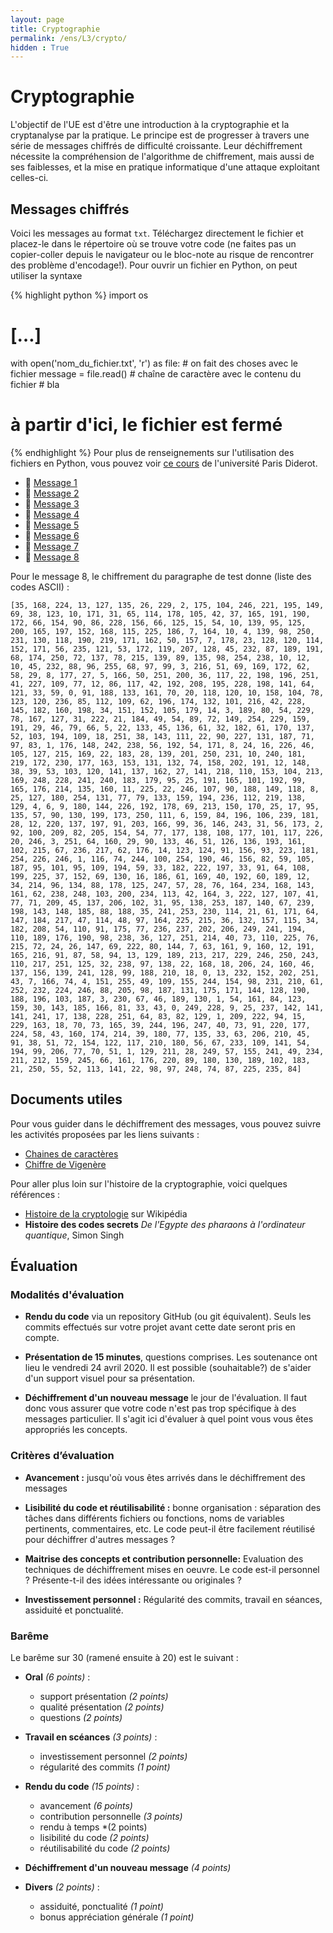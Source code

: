 ```yaml
---
layout: page
title: Cryptographie
permalink: /ens/L3/crypto/
hidden : True
---
```



# Cryptographie

L'objectif de l'UE est d'être une introduction à la cryptographie et la cryptanalyse par la pratique. Le principe est de progresser à travers une série de messages chiffrés de difficulté croissante. Leur déchiffrement nécessite la compréhension de l'algorithme de chiffrement, mais aussi de ses faiblesses, et la mise en pratique informatique d'une attaque exploitant celles-ci.

## Messages chiffrés

Voici les messages au format `txt`. Téléchargez directement le fichier et placez-le dans le répertoire où se trouve votre code (ne faites pas un copier-coller depuis le navigateur ou le bloc-note au risque de rencontrer des problème d'encodage!). Pour ouvrir un fichier en Python, on peut utiliser la syntaxe

{% highlight python %}
import os
# […]
with open('nom_du_fichier.txt', 'r') as file:
    # on fait des choses avec le fichier
    message = file.read() # chaîne de caractère avec le contenu du fichier
    # bla
# à partir d'ici, le fichier est fermé
{% endhighlight %}
Pour plus de renseignements sur l'utilisation des fichiers en Python, vous pouvez voir [ce cours](https://python.sdv.univ-paris-diderot.fr/07_fichiers/) de l'université Paris Diderot. 

* 📄 [Message 1](message1.txt)
* 📄 [Message 2](message2.txt)
* 📄 [Message 3](message3.txt)
* 📄 [Message 4](message4.txt)
* 📄 [Message 5](message5.txt)
* 📄 [Message 6](message6.txt)
* 📄 [Message 7](message7.txt)
* 📄 [Message 8](message8.txt)

Pour le message 8, le chiffrement du paragraphe de test donne (liste des codes ASCII) :

```
[35, 168, 224, 13, 127, 135, 26, 229, 2, 175, 104, 246, 221, 195, 149, 69, 38, 123, 10, 171, 31, 65, 114, 178, 105, 42, 37, 165, 191, 190, 172, 66, 154, 90, 86, 228, 156, 66, 125, 15, 54, 10, 139, 95, 125, 200, 165, 197, 152, 168, 115, 225, 186, 7, 164, 10, 4, 139, 98, 250, 231, 130, 118, 190, 219, 171, 162, 50, 157, 7, 178, 23, 128, 120, 114, 152, 171, 56, 235, 121, 53, 172, 119, 207, 128, 45, 232, 87, 189, 191, 68, 174, 250, 72, 137, 78, 215, 139, 89, 135, 98, 254, 238, 10, 12, 10, 45, 232, 88, 96, 255, 68, 97, 99, 3, 216, 51, 69, 169, 172, 62, 58, 29, 8, 177, 27, 5, 166, 50, 251, 200, 36, 117, 22, 198, 196, 251, 41, 227, 109, 77, 12, 86, 117, 42, 192, 208, 195, 228, 198, 141, 64, 121, 33, 59, 0, 91, 188, 133, 161, 70, 20, 118, 120, 10, 158, 104, 78, 123, 120, 236, 85, 112, 109, 62, 196, 174, 132, 101, 216, 42, 228, 145, 182, 160, 198, 34, 151, 152, 105, 179, 14, 3, 189, 80, 54, 229, 78, 167, 127, 31, 222, 21, 184, 49, 54, 89, 72, 149, 254, 229, 159, 191, 29, 46, 79, 66, 5, 22, 133, 45, 136, 61, 32, 182, 61, 170, 137, 52, 103, 194, 109, 18, 251, 38, 143, 111, 22, 90, 227, 131, 187, 71, 97, 83, 1, 176, 148, 242, 238, 56, 192, 54, 171, 8, 24, 16, 226, 46, 105, 127, 215, 169, 22, 183, 28, 139, 201, 250, 231, 10, 240, 181, 219, 172, 230, 177, 163, 153, 131, 132, 74, 158, 202, 191, 12, 148, 38, 39, 53, 103, 120, 141, 137, 162, 27, 141, 218, 110, 153, 104, 213, 169, 248, 228, 241, 240, 183, 179, 95, 25, 191, 165, 101, 192, 99, 165, 176, 214, 135, 160, 11, 225, 22, 246, 107, 90, 188, 149, 118, 8, 25, 127, 180, 254, 131, 77, 79, 133, 159, 194, 236, 112, 219, 138, 129, 4, 6, 9, 180, 144, 226, 192, 178, 69, 213, 150, 170, 25, 17, 95, 135, 57, 90, 130, 199, 173, 250, 111, 6, 159, 84, 196, 106, 239, 181, 28, 12, 220, 137, 197, 91, 203, 166, 99, 36, 146, 243, 31, 56, 173, 2, 92, 100, 209, 82, 205, 154, 54, 77, 177, 138, 108, 177, 101, 117, 226, 20, 246, 3, 251, 64, 160, 29, 90, 133, 46, 51, 126, 136, 193, 161, 102, 215, 67, 236, 217, 62, 176, 14, 123, 124, 91, 156, 93, 223, 181, 254, 226, 246, 1, 116, 74, 244, 100, 254, 190, 46, 156, 82, 59, 105, 187, 95, 101, 95, 109, 194, 59, 33, 182, 222, 197, 33, 91, 64, 108, 199, 225, 37, 152, 69, 130, 16, 186, 61, 169, 40, 192, 60, 189, 12, 34, 214, 96, 134, 88, 178, 125, 247, 57, 28, 76, 164, 234, 168, 143, 161, 62, 238, 248, 103, 200, 234, 113, 42, 164, 3, 222, 127, 107, 41, 77, 71, 209, 45, 137, 206, 102, 31, 95, 138, 253, 187, 140, 67, 239, 198, 143, 148, 185, 88, 188, 35, 241, 253, 230, 114, 21, 61, 171, 64, 147, 184, 217, 47, 114, 48, 97, 164, 225, 215, 36, 132, 157, 115, 34, 182, 208, 54, 110, 91, 175, 77, 236, 237, 202, 206, 249, 241, 194, 110, 189, 176, 190, 98, 238, 36, 127, 251, 214, 40, 73, 110, 225, 76, 215, 72, 24, 26, 147, 69, 222, 80, 144, 7, 63, 161, 9, 160, 12, 191, 165, 216, 91, 87, 58, 94, 13, 129, 189, 213, 217, 229, 246, 250, 243, 110, 217, 251, 125, 32, 238, 97, 138, 22, 168, 18, 206, 24, 160, 46, 137, 156, 139, 241, 128, 99, 188, 210, 18, 0, 13, 232, 152, 202, 251, 43, 7, 166, 74, 4, 151, 255, 49, 109, 155, 244, 154, 98, 231, 210, 61, 252, 232, 224, 246, 88, 205, 98, 187, 131, 175, 171, 144, 128, 190, 188, 196, 103, 187, 3, 230, 67, 46, 189, 130, 1, 54, 161, 84, 123, 159, 30, 143, 185, 166, 81, 33, 43, 0, 249, 228, 9, 25, 237, 142, 141, 141, 241, 17, 138, 228, 251, 64, 83, 82, 129, 1, 209, 222, 94, 15, 229, 163, 18, 70, 73, 165, 39, 244, 196, 247, 40, 73, 91, 220, 177, 224, 58, 43, 160, 174, 214, 39, 180, 77, 135, 33, 63, 206, 210, 45, 91, 38, 51, 72, 154, 122, 117, 210, 180, 56, 67, 233, 109, 141, 54, 194, 99, 206, 77, 70, 51, 1, 129, 211, 28, 249, 57, 155, 241, 49, 234, 211, 212, 159, 245, 66, 161, 176, 220, 89, 180, 130, 189, 102, 183, 21, 250, 55, 52, 113, 141, 22, 98, 97, 248, 74, 87, 225, 235, 84]
```

## Documents utiles

Pour vous guider dans le déchiffrement des messages, vous pouvez suivre les activités proposées par les liens suivants :

* [Chaines de caractères](https://github.com/villebon-charpak/chaines)
* [Chiffre de Vigenère](https://github.com/villebon-charpak/vigenere)

Pour aller plus loin sur l'histoire de la cryptographie, voici quelques références :

- [Histoire de la cryptologie](https://fr.wikipedia.org/wiki/Histoire_de_la_cryptologie) sur Wikipédia
- **Histoire des codes secrets** *De l'Egypte des pharaons à l'ordinateur quantique*, Simon Singh 

## Évaluation

### Modalités d'évaluation


- **Rendu du code** via un repository GitHub (ou git équivalent). Seuls les commits effectués sur votre projet avant cette date seront pris en compte.

-   **Présentation de 15 minutes**, questions comprises. Les soutenance ont lieu le vendredi 24 avril 2020. Il est possible (souhaitable?) de s'aider d'un support visuel pour sa présentation.

-	**Déchiffrement d'un nouveau message** le jour de l'évaluation. Il faut donc vous assurer que votre code n'est pas trop spécifique à des messages particulier. Il s'agit ici d'évaluer à quel point vous vous êtes appropriés les concepts. 

### Critères d’évaluation

-	**Avancement :** jusqu'où vous êtes arrivés dans le déchiffrement des messages

-   **Lisibilité du code et réutilisabilité :** bonne organisation : séparation des tâches dans différents fichiers ou fonctions, noms de variables pertinents, commentaires, etc. Le code peut-il être facilement réutilisé pour déchiffrer d'autres messages ?

-	**Maitrise des concepts et contribution personnelle:** Evaluation des techniques de déchiffrement mises en oeuvre. Le code est-il personnel ? Présente-t-il des idées intéressante ou originales ?

-   **Investissement personnel :** Régularité des commits, travail en séances, assiduité et ponctualité. 

### Barême

Le barême sur 30 (ramené ensuite à 20) est le suivant :

- **Oral** *(6 points)* : 
    * support présentation *(2 points)*
	* qualité présentation *(2 points)*
	* questions *(2 points)*

- **Travail en scéances** *(3 points)* :
	* investissement personnel *(2 points)*
	* régularité des commits *(1 point)*

- **Rendu du code** *(15 points)* :
	* avancement *(6 points)*
	* contribution personnelle *(3 points)*
	* rendu à temps *(2 points)
	* lisibilité du code *(2 points)*
	* réutilisabilité du code *(2 points)*
	
- **Déchiffrement d'un nouveau message** *(4 points)*

- **Divers** *(2 points)* :
	* assiduité, ponctualité *(1 point)*
	* bonus appréciation générale *(1 point)*



